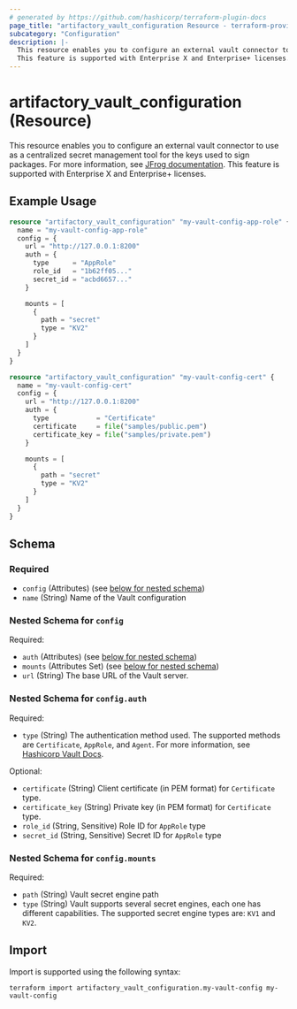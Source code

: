 ```yaml
---
# generated by https://github.com/hashicorp/terraform-plugin-docs
page_title: "artifactory_vault_configuration Resource - terraform-provider-artifactory"
subcategory: "Configuration"
description: |-
  This resource enables you to configure an external vault connector to use as a centralized secret management tool for the keys used to sign packages. For more information, see JFrog documentation https://jfrog.com/help/r/jfrog-platform-administration-documentation/vault.
  This feature is supported with Enterprise X and Enterprise+ licenses.
---
```


# artifactory_vault_configuration (Resource)

This resource enables you to configure an external vault connector to use as a centralized secret management tool for the keys used to sign packages. For more information, see [JFrog documentation](https://jfrog.com/help/r/jfrog-platform-administration-documentation/vault).
This feature is supported with Enterprise X and Enterprise+ licenses.

## Example Usage

```terraform
resource "artifactory_vault_configuration" "my-vault-config-app-role" {
  name = "my-vault-config-app-role"
  config = {
    url = "http://127.0.0.1:8200"
    auth = {
      type      = "AppRole"
      role_id   = "1b62ff05..."
      secret_id = "acbd6657..."
    }

    mounts = [
      {
        path = "secret"
        type = "KV2"
      }
    ]
  }
}

resource "artifactory_vault_configuration" "my-vault-config-cert" {
  name = "my-vault-config-cert"
  config = {
    url = "http://127.0.0.1:8200"
    auth = {
      type            = "Certificate"
      certificate     = file("samples/public.pem")
      certificate_key = file("samples/private.pem")
    }

    mounts = [
      {
        path = "secret"
        type = "KV2"
      }
    ]
  }
}
```

<!-- schema generated by tfplugindocs -->
## Schema

### Required

- `config` (Attributes) (see [below for nested schema](#nestedatt--config))
- `name` (String) Name of the Vault configuration

<a id="nestedatt--config"></a>
### Nested Schema for `config`

Required:

- `auth` (Attributes) (see [below for nested schema](#nestedatt--config--auth))
- `mounts` (Attributes Set) (see [below for nested schema](#nestedatt--config--mounts))
- `url` (String) The base URL of the Vault server.

<a id="nestedatt--config--auth"></a>
### Nested Schema for `config.auth`

Required:

- `type` (String) The authentication method used. The supported methods are `Certificate`, `AppRole`, and `Agent`. For more information, see [Hashicorp Vault Docs](https://developer.hashicorp.com/vault/docs/auth).

Optional:

- `certificate` (String) Client certificate (in PEM format) for `Certificate` type.
- `certificate_key` (String) Private key (in PEM format) for `Certificate` type.
- `role_id` (String, Sensitive) Role ID for `AppRole` type
- `secret_id` (String, Sensitive) Secret ID for `AppRole` type


<a id="nestedatt--config--mounts"></a>
### Nested Schema for `config.mounts`

Required:

- `path` (String) Vault secret engine path
- `type` (String) Vault supports several secret engines, each one has different capabilities. The supported secret engine types are: `KV1` and `KV2`.

## Import

Import is supported using the following syntax:

```shell
terraform import artifactory_vault_configuration.my-vault-config my-vault-config
```
